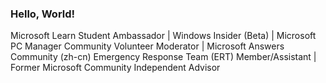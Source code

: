 ### Hello, World!
Microsoft Learn Student Ambassador | Windows Insider (Beta) | Microsoft PC Manager Community Volunteer Moderator | Microsoft Answers Community (zh-cn) Emergency Response Team (ERT) Member/Assistant | Former Microsoft Community Independent Advisor
